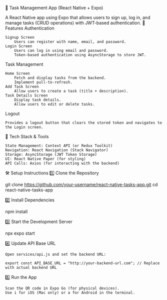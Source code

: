 📲 Task Management App (React Native + Expo)

A React Native app using Expo that allows users to sign up, log in, and manage tasks (CRUD operations) with JWT-based authentication.
📌 Features
Authentication

    Signup Screen
        Users can register with name, email, and password.
    Login Screen
        Users can log in using email and password.
        Token-based authentication using AsyncStorage to store JWT.

Task Management

    Home Screen
        Fetch and display tasks from the backend.
        Implement pull-to-refresh.
    Add Task Screen
        Allow users to create a task (title + description).
    Task Details Screen
        Display task details.
        Allow users to edit or delete tasks.

Logout

    Provides a logout button that clears the stored token and navigates to the Login screen.

🚀 Tech Stack & Tools

    State Management: Context API (or Redux Toolkit)
    Navigation: React Navigation (Stack Navigator)
    Storage: AsyncStorage (JWT Token Storage)
    UI: React Native Paper (for styling)
    API Calls: Axios (for interacting with the backend)

🛠 Setup Instructions
1️⃣ Clone the Repository

git clone https://github.com/your-username/react-native-tasks-app.git
cd react-native-tasks-app

2️⃣ Install Dependencies

npm install

3️⃣ Start the Development Server

npx expo start

4️⃣ Update API Base URL

    Open services/api.js and set the backend URL:

    export const API_BASE_URL = "http://your-backend-url.com"; // Replace with actual backend URL

5️⃣ Run the App

    Scan the QR code in Expo Go (for physical devices).
    Use i for iOS (Mac only) or a for Android in the terminal.
